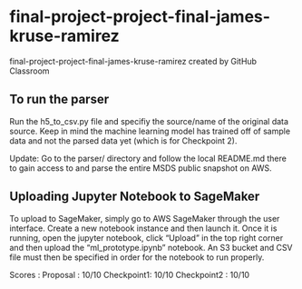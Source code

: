# final-project-project-final-james-kruse-ramirez
final-project-project-final-james-kruse-ramirez created by GitHub Classroom

## To run the parser
Run the h5_to_csv.py file and specifiy the source/name of the original data source. Keep in mind the machine learning model has trained off of sample data and not the parsed data yet (which is for Checkpoint 2).

Update: Go to the parser/ directory and follow the local README.md there to gain access to and parse the entire MSDS public snapshot on AWS.

## Uploading Jupyter Notebook to SageMaker
To upload to SageMaker, simply go to AWS SageMaker through the user interface. Create a new notebook instance and then launch it. Once it is running, open the jupyter notebook, click “Upload” in the top right corner and then upload the “ml_prototype.ipynb” notebook. An S3 bucket and CSV file must then be specified in order for the notebook to run properly.

Scores :
Proposal : 10/10
Checkpoint1: 10/10
Checkpoint2 : 10/10
